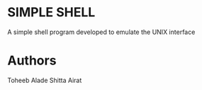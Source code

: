 # SIMPLE SHELL
A simple shell program developed to emulate the UNIX interface

# Authors
Toheeb Alade
Shitta Airat
